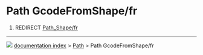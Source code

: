 # Path GcodeFromShape/fr
1.  REDIRECT [Path_Shape/fr](Path_Shape/fr.md)



---
![](images/Button_right.svg) [documentation index](../README.md) > [Path](Path_Workbench.md) > Path GcodeFromShape/fr

